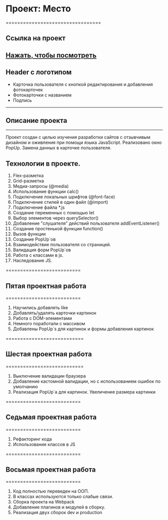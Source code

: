 # Проект: Место
=================================
## Ссылка на проект
[Нажать, чтобы посмотреть](https://catintoner.github.io/mesto/)
----------------------------------
## Header с логотипом
* Карточка пользователя с кнопкой редактирования и добавления фотокарточек
* Фотокарточки с названием
* Подпись
-----------------------------------

## Описание проекта
----
Проект создан с целью изучения разработки сайтов с отзывчивым дизайном и оживления при помощи языка JavaScript.
Реализовано окно PopUp. Замена данных в карточке пользователя.

## Технологии в проекте.
1. Flex-разметка
2. Grid-разметка
3. Медиа-запросы (@media)
4. Использование функции calc()
5. Подключение локальных шрифтов (@font-face)
6. Подключение стилей в один файл (@import)
7. Подключение файла *.js
8. Создание переменных с помощью let
9. Выбор элементов через querySelector()
10. Добавление "слушателя" действий пользователя addEventListener()
11. Создание простенькой функции function()
12. Вызов функции
13. Создание PopUp`ов
14. Взаимодействие пользователя со страницей.
15. Валидация форм PopUp`ов
16. Работа с классами в js.
17. Наследование JS.

==========================
## Пятая проектная работа
==========================
1. Научились добавлять like
2. Добавлять/удалять карточки картинок
3. Работа с DOM-элементами
4. Немного поработали с массивом
5. Добавлены PopUp`s для картинок и формы добавления картинок

===========================
## Шестая проектная работа
===========================
1. Выключение валидации браузера
2. Добавление кастомной валидации, но с использованием ошибок по умолчанию
3. Реализация PopUp`a для картинок. Увеличение размера картинки

==========================
## Седьмая проектная работа
==========================
1. Рефакторинг кода
2. Использование классов в JS

==========================
## Восьмая проектная работа
==========================
1. Код полностью переведен на ООП.
2. В классах используются только слабые связи.
3. Сборка проекта на Webpack
4. Добавление плагинов и модулей в сборку.
5. Реализация двух сборок dev и production
